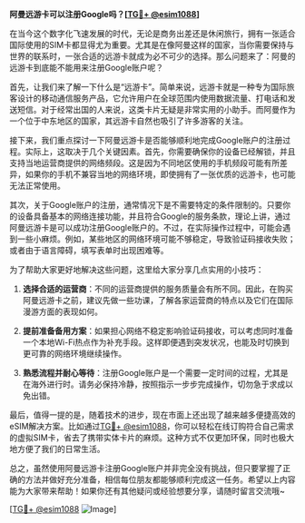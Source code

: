 **阿曼远游卡可以注册Google吗？[[TG💪+ @esim1088](https://t.me/s/esim1088)]**

在当今这个数字化飞速发展的时代，无论是商务出差还是休闲旅行，拥有一张适合国际使用的SIM卡都显得尤为重要。尤其是在像阿曼这样的国家，当你需要保持与世界的联系时，一张合适的远游卡就成为必不可少的选择。那么问题来了：阿曼的远游卡到底能不能用来注册Google账户呢？

首先，让我们来了解一下什么是“远游卡”。简单来说，远游卡就是一种专为国际旅客设计的移动通信服务产品，它允许用户在全球范围内使用数据流量、打电话和发送短信。对于经常出国的人来说，这类卡片无疑是非常实用的小助手。而阿曼作为一个位于中东地区的国家，其远游卡自然也吸引了许多游客的关注。

接下来，我们重点探讨一下阿曼远游卡是否能够顺利地完成Google账户的注册过程。实际上，这取决于几个关键因素。首先，你需要确保你的设备已经解锁，并且支持当地运营商提供的网络频段。这是因为不同地区使用的手机频段可能有所差异，如果你的手机不兼容当地的网络环境，即使拥有了一张优质的远游卡，也可能无法正常使用。

其次，关于Google账户的注册，通常情况下是不需要特定的条件限制的。只要你的设备具备基本的网络连接功能，并且符合Google的服务条款，理论上讲，通过阿曼远游卡是可以成功注册Google账户的。不过，在实际操作过程中，可能会遇到一些小麻烦。例如，某些地区的网络环境可能不够稳定，导致验证码接收失败；或者由于语言障碍，填写表单时出现困难等。

为了帮助大家更好地解决这些问题，这里给大家分享几点实用的小技巧：

1. **选择合适的运营商**：不同的运营商提供的服务质量会有所不同。因此，在购买阿曼远游卡之前，建议先做一些功课，了解各家运营商的特点以及它们在国际漫游方面的表现如何。
   
2. **提前准备备用方案**：如果担心网络不稳定影响验证码接收，可以考虑同时准备一个本地Wi-Fi热点作为补充手段。这样即便遇到突发状况，也能及时切换到更可靠的网络环境继续操作。

3. **熟悉流程并耐心等待**：注册Google账户是一个需要一定时间的过程，尤其是在海外进行时。请务必保持冷静，按照指示一步步完成操作，切勿急于求成以免出错。

最后，值得一提的是，随着技术的进步，现在市面上还出现了越来越多便捷高效的eSIM解决方案。比如通过[TG💪+ @esim1088](https://t.me/s/esim1088)，你可以轻松在线订购符合自己需求的虚拟SIM卡，省去了携带实体卡片的麻烦。这种方式不仅更加环保，同时也极大地方便了我们的日常生活。

总之，虽然使用阿曼远游卡注册Google账户并非完全没有挑战，但只要掌握了正确的方法并做好充分准备，相信每位朋友都能够顺利完成这一任务。希望以上内容能为大家带来帮助！如果你还有其他疑问或经验想要分享，请随时留言交流哦~

[[TG💪+ @esim1088](https://t.me/s/esim1088) ![Image](https://i.postimg.cc/4NQfJmqS/Snipaste-2025-05-13-00-14-12.png)]